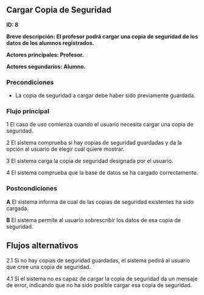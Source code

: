 ## Cargar Copia de Seguridad

**ID: 8**

**Breve descripción: El profesor podrá cargar una copia de seguridad de los datos de los alumnos registrados.** 

**Actores principales: Profesor.**

**Actores segundarios: Alumno.**

### Precondiciones

* La copia de seguridad a cargar debe haber sido previamente guardada.

### Flujo principal

1 El caso de uso comienza cuando el usuario necesita cargar una copia de seguridad.

2 El sistema comprueba si hay copias de seguridad guardadas y da la opción al usuario de elegir cuál quiere mostrar.

3 El sistema carga la copia de seguridad designada por el usuario.

4 El sistema comprueba que la base de datos se ha cargado correctamente. 

### Postcondiciones

**A** El sistema informa de cual de las copias de seguridad existentes ha sido cargada.

**B** El sistema permite al usuario sobrescribir los datos de esa copia de seguridad.

## Flujos alternativos

2.1 Si no hay copias de seguridad guardadas, el sistema pedirá al usuario que cree una copia de seguridad.

4.1 Si el sistema no es capaz de cargar la copia de seguridad da un mensaje de error, indicando que no ha sido posible cargar esa copia de seguridad.
